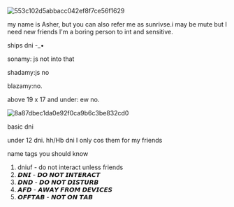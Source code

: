 

![553c102d5abbacc042ef8f7ce56f1629](https://github.com/sunrivse/sunrivse/assets/167609620/ea0cdfac-5af6-4e89-b305-4e35810db868)



my name is Asher, but you can also refer me as sunrivse.i may be mute but I need new friends
 I'm a boring person to int and sensitive.

 
ships dni -_•

  sonamy: js not into that

  shadamy:js no
 
  blazamy:no.

  above 19 x 17 and under: ew no.


![8a87dbec1da0e92f0ca9b6c3be832cd0](https://github.com/sunrivse/sunrivse/assets/167609620/a2266b44-1dc9-42dd-a79b-bb74be931024)



 
 basic dni 


under 12 dni. hh/Hb dni I only cos them for my friends 

 name tags you should know

1. dniuf - do not interact unless friends 
2. 𝘿𝙉𝙄 - 𝘿𝙊 𝙉𝙊𝙏 𝙄𝙉𝙏𝙀𝙍𝘼𝘾𝙏
3. 𝘿𝙉𝘿 - 𝘿𝙊 𝙉𝙊𝙏 𝘿𝙄𝙎𝙏𝙐𝙍𝘽
4. 𝘼𝙁𝘿 - 𝘼𝙒𝘼𝙔 𝙁𝙍𝙊𝙈 𝘿𝙀𝙑𝙄𝘾𝙀𝙎
5. 𝙊𝙁𝙁𝙏𝘼𝘽 - 𝙉𝙊𝙏 𝙊𝙉 𝙏𝘼𝘽
